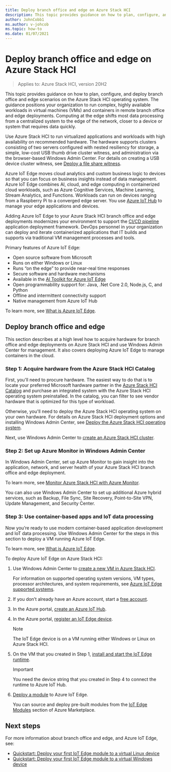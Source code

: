 ```yaml
---
title: Deploy branch office and edge on Azure Stack HCI
description: This topic provides guidance on how to plan, configure, and deploy branch office and edge scenarios on the Azure Stack HCI operating system.
author: JohnCobb1
ms.author: v-johcob
ms.topic: how-to
ms.date: 01/07/2021
---
```


# Deploy branch office and edge on Azure Stack HCI

>Applies to: Azure Stack HCI, version 20H2

This topic provides guidance on how to plan, configure, and deploy branch office and edge scenarios on the Azure Stack HCI operating system. The guidance positions your organization to run complex, highly available workloads in virtual machines (VMs) and containers in remote branch office and edge deployments. Computing at the edge shifts most data processing from a centralized system to the edge of the network, closer to a device or system that requires data quickly.

Use Azure Stack HCI to run virtualized applications and workloads with high availability on recommended hardware. The hardware supports clusters consisting of two servers configured with nested resiliency for storage, a simple, low-cost USB thumb drive cluster witness, and administration via the browser-based Windows Admin Center. For details on creating a USB device cluster witness, see [Deploy a file share witness](https://docs.microsoft.com/windows-server/failover-clustering/file-share-witness).

Azure IoT Edge moves cloud analytics and custom business logic to devices so that you can focus on business insights instead of data management. Azure IoT Edge combines AI, cloud, and edge computing in containerized cloud workloads, such as Azure Cognitive Services, Machine Learning, Stream Analytics, and Functions. Workloads can run on devices ranging from a Raspberry Pi to a converged edge server. You use [Azure IoT Hub](https://azure.microsoft.com/services/iot-hub) to manage your edge applications and devices.

Adding Azure IoT Edge to your Azure Stack HCI branch office and edge deployments modernizes your environment to support the [CI/CD pipeline](https://docs.microsoft.com/azure/iot-edge/how-to-continuous-integration-continuous-deployment) application deployment framework. DevOps personnel in your organization can deploy and iterate containerized applications that IT builds and supports via traditional VM management processes and tools.

Primary features of Azure IoT Edge:
- Open source software from Microsoft
- Runs on either Windows or Linux
- Runs “on the edge” to provide near-real time responses
- Secure software and hardware mechanisms
- Available in the [AI Toolkit for Azure IoT Edge](https://github.com/Azure/ai-toolkit-iot-edge)
- Open programmability support for: Java, .Net Core 2.0, Node.js, C, and Python
- Offline and intermittent connectivity support
- Native management from Azure IoT Hub

To learn more, see [What is Azure IoT Edge](https://docs.microsoft.com/azure/iot-edge/about-iot-edge).

## Deploy branch office and edge
This section describes at a high level how to acquire hardware for branch office and edge deployments on Azure Stack HCI and use Windows Admin Center for management. It also covers deploying Azure IoT Edge to manage containers in the cloud.

### Step 1: Acquire hardware from the Azure Stack HCI Catalog
First, you'll need to procure hardware. The easiest way to do that is to locate your preferred Microsoft hardware partner in the [Azure Stack HCI Catalog](https://hcicatalog.azurewebsites.net) and purchase an integrated system with the Azure Stack HCI operating system preinstalled. In the catalog, you can filter to see vendor hardware that is optimized for this type of workload.

Otherwise, you'll need to deploy the Azure Stack HCI operating system on your own hardware. For details on Azure Stack HCI deployment options and installing Windows Admin Center, see [Deploy the Azure Stack HCI operating system](./operating-system.md).

Next, use Windows Admin Center to [create an Azure Stack HCI cluster](./create-cluster.md).

### Step 2: Set up Azure Monitor in Windows Admin Center
In Windows Admin Center, set up Azure Monitor to gain insight into the application, network, and server health of your Azure Stack HCI branch office and edge deployment.

To learn more, see [Monitor Azure Stack HCI with Azure Monitor](../manage/azure-monitor.md).

You can also use Windows Admin Center to set up additional Azure hybrid services, such as Backup, File Sync, Site Recovery, Point-to-Site VPN, Update Management, and Security Center.

### Step 3: Use container-based apps and IoT data processing
Now you’re ready to use modern container-based application development and IoT data processing. Use Windows Admin Center for the steps in this section to deploy a VM running Azure IoT Edge.

To learn more, see [What is Azure IoT Edge](https://docs.microsoft.com/azure/iot-edge/about-iot-edge).

To deploy Azure IoT Edge on Azure Stack HCI:
1. Use Windows Admin Center to [create a new VM in Azure Stack HCI](https://docs.microsoft.com/windows-server/manage/windows-admin-center/use/manage-virtual-machines#create-a-new-virtual-machine).

    For information on supported operating system versions, VM types, processor architectures, and system requirements, see [Azure IoT Edge supported systems](https://docs.microsoft.com/azure/iot-edge/support).

1. If you don’t already have an Azure account, start a [free account](https://azure.microsoft.com/free).
1. In the Azure portal, [create an Azure IoT Hub](https://docs.microsoft.com/azure/iot-edge/quickstart#create-an-iot-hub).
1.	In the Azure portal, [register an IoT Edge device](https://docs.microsoft.com/azure/iot-edge/quickstart#register-an-iot-edge-device).

    >[!NOTE]
    > The IoT Edge device is on a VM running either Windows or Linux on Azure Stack HCI.

1. On the VM that you created in Step 1, [install and start the IoT Edge runtime](https://docs.microsoft.com/azure/iot-edge/quickstart#install-and-start-the-iot-edge-runtime).

   >[!IMPORTANT]
   > You need the device string that you created in Step 4 to connect the runtime to Azure IoT Hub.

1. [Deploy a module](https://docs.microsoft.com/azure/iot-edge/quickstart#deploy-a-module) to Azure IoT Edge.

    You can source and deploy pre-built modules from the [IoT Edge Modules](https://azuremarketplace.microsoft.com/marketplace/apps/category/internet-of-things?page=1&subcategories=iot-edge-modules) section of Azure Marketplace.

## Next steps
For more information about branch office and edge, and Azure IoT Edge, see:
- [Quickstart: Deploy your first IoT Edge module to a virtual Linux device](https://docs.microsoft.com/azure/iot-edge/quickstart-linux?view=iotedge-2018-06&preserve-view=true)
- [Quickstart: Deploy your first IoT Edge module to a virtual Windows device](https://docs.microsoft.com/azure/iot-edge/quickstart?view=iotedge-2018-06&preserve-view=true)
